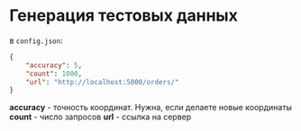 # Генерация тестовых данных

в `config.json`:
```json
{
    "accuracy": 5,
    "count": 1000,
    "url": "http://localhost:5000/orders/"
}
```

**accuracy** - точность координат. Нужна, если делаете новые координаты
**count** - число запросов
**url** - ссылка на сервер